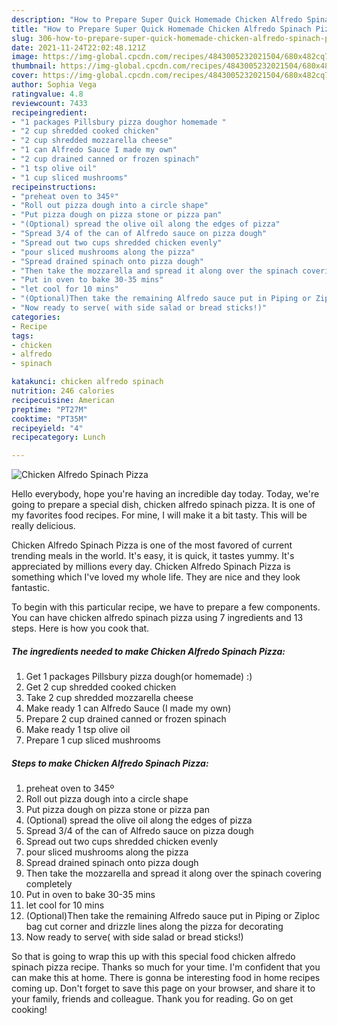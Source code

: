 ```yaml
---
description: "How to Prepare Super Quick Homemade Chicken Alfredo Spinach Pizza"
title: "How to Prepare Super Quick Homemade Chicken Alfredo Spinach Pizza"
slug: 306-how-to-prepare-super-quick-homemade-chicken-alfredo-spinach-pizza
date: 2021-11-24T22:02:48.121Z
image: https://img-global.cpcdn.com/recipes/4843005232021504/680x482cq70/chicken-alfredo-spinach-pizza-recipe-main-photo.jpg
thumbnail: https://img-global.cpcdn.com/recipes/4843005232021504/680x482cq70/chicken-alfredo-spinach-pizza-recipe-main-photo.jpg
cover: https://img-global.cpcdn.com/recipes/4843005232021504/680x482cq70/chicken-alfredo-spinach-pizza-recipe-main-photo.jpg
author: Sophia Vega
ratingvalue: 4.8
reviewcount: 7433
recipeingredient:
- "1 packages Pillsbury pizza doughor homemade "
- "2 cup shredded cooked chicken"
- "2 cup shredded mozzarella cheese"
- "1 can Alfredo Sauce I made my own"
- "2 cup drained canned or frozen spinach"
- "1 tsp olive oil"
- "1 cup sliced mushrooms"
recipeinstructions:
- "preheat oven to 345º"
- "Roll out pizza dough into a circle shape"
- "Put pizza dough on pizza stone or pizza pan"
- "(Optional) spread the olive oil along the edges of pizza"
- "Spread 3/4 of the can of Alfredo sauce on pizza dough"
- "Spread out two cups shredded chicken evenly"
- "pour sliced mushrooms along the pizza"
- "Spread drained spinach onto pizza dough"
- "Then take the mozzarella and spread it along over the spinach covering completely"
- "Put in oven to bake 30-35 mins"
- "let cool for 10 mins"
- "(Optional)Then take the remaining Alfredo sauce put in Piping or Ziploc bag cut corner and drizzle lines along the pizza for decorating"
- "Now ready to serve( with side salad or bread sticks!)"
categories:
- Recipe
tags:
- chicken
- alfredo
- spinach

katakunci: chicken alfredo spinach 
nutrition: 246 calories
recipecuisine: American
preptime: "PT27M"
cooktime: "PT35M"
recipeyield: "4"
recipecategory: Lunch

---
```



![Chicken Alfredo Spinach Pizza](https://img-global.cpcdn.com/recipes/4843005232021504/680x482cq70/chicken-alfredo-spinach-pizza-recipe-main-photo.jpg)

Hello everybody, hope you're having an incredible day today. Today, we're going to prepare a special dish, chicken alfredo spinach pizza. It is one of my favorites food recipes. For mine, I will make it a bit tasty. This will be really delicious.



Chicken Alfredo Spinach Pizza is one of the most favored of current trending meals in the world. It's easy, it is quick, it tastes yummy. It's appreciated by millions every day. Chicken Alfredo Spinach Pizza is something which I've loved my whole life. They are nice and they look fantastic.


To begin with this particular recipe, we have to prepare a few components. You can have chicken alfredo spinach pizza using 7 ingredients and 13 steps. Here is how you cook that.

<!--inarticleads1-->

##### The ingredients needed to make Chicken Alfredo Spinach Pizza:

1. Get 1 packages Pillsbury pizza dough(or homemade) :)
1. Get 2 cup shredded cooked chicken
1. Take 2 cup shredded mozzarella cheese
1. Make ready 1 can Alfredo Sauce (I made my own)
1. Prepare 2 cup drained canned or frozen spinach
1. Make ready 1 tsp olive oil
1. Prepare 1 cup sliced mushrooms




<!--inarticleads2-->

##### Steps to make Chicken Alfredo Spinach Pizza:

1. preheat oven to 345º
1. Roll out pizza dough into a circle shape
1. Put pizza dough on pizza stone or pizza pan
1. (Optional) spread the olive oil along the edges of pizza
1. Spread 3/4 of the can of Alfredo sauce on pizza dough
1. Spread out two cups shredded chicken evenly
1. pour sliced mushrooms along the pizza
1. Spread drained spinach onto pizza dough
1. Then take the mozzarella and spread it along over the spinach covering completely
1. Put in oven to bake 30-35 mins
1. let cool for 10 mins
1. (Optional)Then take the remaining Alfredo sauce put in Piping or Ziploc bag cut corner and drizzle lines along the pizza for decorating
1. Now ready to serve( with side salad or bread sticks!)




So that is going to wrap this up with this special food chicken alfredo spinach pizza recipe. Thanks so much for your time. I'm confident that you can make this at home. There is gonna be interesting food in home recipes coming up. Don't forget to save this page on your browser, and share it to your family, friends and colleague. Thank you for reading. Go on get cooking!
